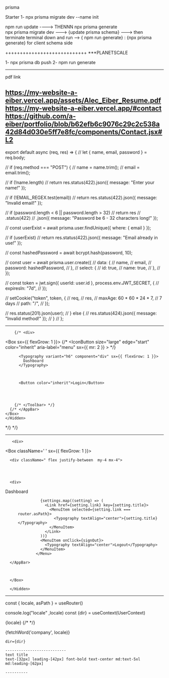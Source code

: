 prisma

Starter
1- npx prisma migrate dev --name init

npm run update ----> THENNN  npx prisma generate  
npx prisma migrate dev  ---> {update prisma schema} ---> then terminate terminal down and run
--> { npm run generate} : {npx prisma generate}  for client schema side


++++++++++++++++++++++++++++
***PLANETSCALE

1- npx prisma db push
2- npm run generate



---------


pdf link

https://my-website-a-eiber.vercel.app/assets/Alec_Eiber_Resume.pdf
https://my-website-a-eiber.vercel.app/#contact
https://github.com/a-eiber/portfolio/blob/b62efb6c9076c29c2c538a42d84d030e5ff7e8fc/components/Contact.jsx#L2
------------



export default async (req, res) => {
//   let { name, email, password } = req.body;

//   if (req.method === "POST") {
//     name = name.trim();
//     email = email.trim();

//     if (!name.length)
//       return res.status(422).json({ message: "Enter your name!" });

//     if (!EMAIL_REGEX.test(email))
//       return res.status(422).json({ message: "Invalid email!" });

//     if (password.length < 6 || password.length > 32)
//       return res
//         .status(422)
//         .json({ message: "Password be 6 - 32 characters long!" });





//     const userExist = await prisma.user.findUnique({ where: { email } });

//     if (userExist)
//       return res.status(422).json({ message: "Email already in use!" });

//     const hashedPassword = await bcrypt.hash(password, 10);

//     const user = await prisma.user.create({
//       data: {
//         name,
//         email,
//         password: hashedPassword,
//       },
//       select: {
//         id: true,
//         name: true,
//       },
//     });

//     const token = jwt.sign({ userId: user.id }, process.env.JWT_SECRET, {
//       expiresIn: "7d",
//     });

//     setCookie("token", token, {
//       req,
//       res,
//       maxAge: 60 * 60 * 24 * 7, // 7 days
//       path: "/",
//     });

//     res.status(201).json(user);
//   } else {
//     res.status(424).json({ message: "Invalid method!" });
//   }
// };


-------------

        {/* <div>
<Hidden mdDown>


<Box  sx={{ flexGrow: 1 }}>
      <AppBar position="static">
        {/* <Toolbar>
          <IconButton
            size="large"
            edge="start"
            color="inherit"
            aria-label="menu"
            sx={{ mr: 2 }}
          >
            <MenuIcon />
          </IconButton> */}


          <Typography variant="h6" component="div" sx={{ flexGrow: 1 }}>
            Dashboard
          </Typography>



          <Button color="inherit">Login</Button>




        {/* </Toolbar> */}
      {/* </AppBar>
    </Box>
    </Hidden>

</div> */} */}


-----------

       <div>
<Hidden mdDown>


<Box className=' '  sx={{ flexGrow: 1 }}>
      <AppBar position="static">
      
      <div className=" flex justify-between  my-4 mx-4">

     


      <div>
Dashboard
      </div>

<div>
  

<Tooltip title="Open settings">
              <IconButton onClick={handleOpenUserMenu} sx={{ p: 0 }}>
                <Avatar alt="Remy Sharp" src="/static/images/avatar/2.jpg" />
              </IconButton>
            </Tooltip>
            <Menu
              sx={{ mt: '45px' }}
              id="menu-appbar"
              anchorEl={anchorElUser}
              anchorOrigin={{
                vertical: 'top',
                horizontal: 'right',
              }}
              keepMounted
              transformOrigin={{
                vertical: 'top',
                horizontal: 'right',
              }}
              open={Boolean(anchorElUser)}
              onClose={handleCloseUserMenu}
            >



              {settings.map((setting) => (
                <Link href={setting.link} key={setting.title}>
                  <MenuItem selected={setting.link === router.asPath}>
                    <Typography textAlign="center">{setting.title}</Typography>
                  </MenuItem>
                </Link>
              ))}
              <MenuItem onClick={signOut}>
                <Typography textAlign="center">Logout</Typography>
              </MenuItem>
            </Menu>



</div>


</div>


      </AppBar>



      </Box>

      </Hidden>
</div>

--------------

  const { locale, asPath } = useRouter()

  console.log("locale" ,locale)
  const {dir} = useContext(UserContext)




{locale}
{/* <LangSwitcher/> */}


<div className={`${locale ==='ar' && 'arabicfont'}`}> 

{fetchWord('company', locale)}

</div>


    dir={dir}

    ---------------------------
    text title
    text-[32px] leading-[42px] font-bold text-center md:text-5xl md:leading-[62px]

    ----------
    